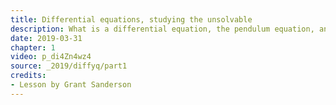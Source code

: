 ```yaml
---
title: Differential equations, studying the unsolvable
description: What is a differential equation, the pendulum equation, and some basic numerical methods
date: 2019-03-31
chapter: 1
video: p_di4Zn4wz4
source: _2019/diffyq/part1
credits:
- Lesson by Grant Sanderson
---
```

